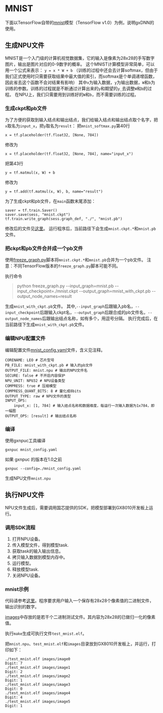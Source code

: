 # MNIST

下面以TensorFlow自带的[mnist](https://github.com/tensorflow/tensorflow/blob/v1.0.0/tensorflow/examples/tutorials/mnist/mnist_softmax.py "mnist")模型（TensorFlow v1.0）为例，说明gxDNN的使用。

## 生成NPU文件 ##

MNIST是一个入门级的计算机视觉数据集，它的输入是像素为28x28的手写数字图片，输出是图片对应的0-9数字的概率。
这个MNIST计算模型非常简单，可以用一个公式来表示： `y = x * W + b` （训练的过程中还会去计算softmax，但由于我们正式使用时只需要获取结果中最大值的索引，而softmax是个单调递增函数，因此省去这个函数不会对结果有影响）
其中`x`为输入数据，`y`为输出数据，`W`和`b`为训练的参数。训练的过程就是不断通过计算出来的`y`和期望的`y_`去调整`W`和`b`的过程。
在NPU上，我们只需要用到训练好的`W`和`b`，而不需要训练的过程。

### 生成ckpt和pb文件 ###

为了方便的获取到输入结点和输出结点，我们给输入结点和输出结点取个名字，把`x`取名为`input_x`，把`y`取名为`result`：
把`mnist_softmax.py`第40行

	x = tf.placeholder(tf.float32, [None, 784])

修改为

	x = tf.placeholder(tf.float32, [None, 784], name="input_x")

把第43行

	y = tf.matmul(x, W) + b

修改为

	y = tf.add(tf.matmul(x, W), b, name="result")

为了生成ckpt和pb文件，在`main`函数末尾添加：

    saver = tf.train.Saver() 
    saver.save(sess, "mnist.ckpt") 
    tf.train.write_graph(sess.graph_def, "./", "mnist.pb")

修改后的文件见[这里](./compilation/mnist.py)。
运行程序后，当前路径下会生成`mnist.ckpt.*`和`mnist.pb`文件。

### 把ckpt和pb文件合并成一个pb文件 ###

使用[freeze_graph.py](https://github.com/tensorflow/tensorflow/blob/v1.0.0/tensorflow/python/tools/freeze_graph.py "freeze_graph.py")脚本将`mnist.ckpt.*`和`mnist.pb`合并为一个pb文件。
注意：不同TensorFlow版本的`freeze_graph.py`脚本可能不同。

执行命令
> python freeze_graph.py --input_graph=mnist.pb --input_checkpoint=./mnist.ckpt --output_graph=mnist_with_ckpt.pb --output_node_names=result

生成`mnist_with_ckpt.pb`文件。
其中,`--input_graph`后跟输入pb名，`--input_checkpoint`后跟输入ckpt名，`--output_graph`后跟合成的pb文件名，`--output_node_names`后跟输出结点名称，如有多个，用逗号分隔。
执行完成后，在当前路径下生成`mnist_with_ckpt.pb`文件。

### 编辑NPU配置文件 ###

编辑配置文件[mnist_config.yaml](./compilation/mnist_config.yaml)文件，含义见注释。

    CORENAME: LEO # 芯片型号
    PB_FILE: mnist_with_ckpt.pb # 输入的pb文件
    OUTPUT_FILE: mnist.npu # 输出的NPU文件名
    SECURE: false # 不开启内容保护
    NPU_UNIT: NPU32 # NPU设备类型
    COMPRESS: true # 压缩模型
    COMPRESS_QUANT_BITS: 8 # 量化成8bits
    OUTPUT_TYPE: raw # NPU文件的类型
    INPUT_OPS:
        input_x: [1, 784] # 输入结点名称和数据维度，每运行一次输入数据为1x784，即一幅图
    OUTPUT_OPS: [result] # 输出结点名称

### 编译 ###

使用gxnpuc工具编译
```
gxnpuc mnist_config.yaml
```
如果 gxnpuc 的版本在1.0之前
```
gxnpuc --config=./mnist_config.yaml
```

生成NPU文件`mnist.npu`


## 执行NPU文件 ##

NPU文件生成后，需要调用国芯提供的SDK，把模型部署到GX8010开发板上运行。

### 调用SDK流程 ###

1. 打开NPU设备。
2. 传入模型文件，得到模型task.
3. 获取task的输入输出信息。
4. 拷贝输入数据到模型内存中。
5. 运行模型。
6. 释放模型task.
7. 关闭NPU设备。

### mnist示例 ###

代码请参考[这里](./execution/test_mnist.c)。程序要求用户输入一个保存有28x28个像素值的二进制文件，输出识别的数字。

[images](./execution/images)中存放的是若干个二进制测试文件。其内容为28x28的已做归一化的像素值。

执行`make`生成可执行文件`test_mnist.elf`。

把`mnist.npu`、`test_mnist.elf`和`images`目录放到GX8010开发板上，并运行，打印如下：

    ./test_mnist.elf images/image0
    Digit: 7
    ./test_mnist.elf images/image1
    Digit: 2
    ./test_mnist.elf images/image2
    Digit: 1
    ./test_mnist.elf images/image3
    Digit: 0
    ./test_mnist.elf images/image4
    Digit: 4
    ./test_mnist.elf images/image5
    Digit: 1

